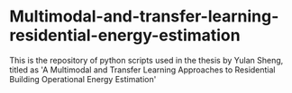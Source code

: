 # Multimodal-and-transfer-learning-residential-energy-estimation
This is the repository of python scripts used in the thesis by Yulan Sheng, titled as 'A Multimodal and Transfer Learning Approaches to Residential Building Operational Energy Estimation'
